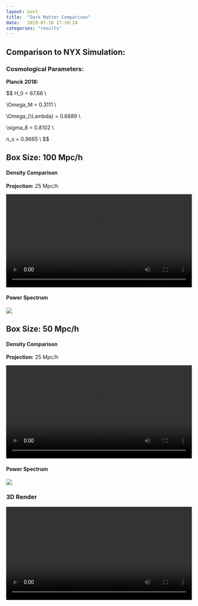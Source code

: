 ```yaml
---
layout: post
title:  "Dark Matter Comparison"
date:   2019-07-10 17:10:24 
categories: "results"
---
```



## Comparison to NYX Simulation:

### Cosmological Parameters:

**Planck 2018:**

$$
H_0 = 67.66 \\

\Omega_M = 0.3111 \\

\Omega_{\Lambda} = 0.6889 \\

\sigma_8 = 0.8102 \\

n_s = 0.9665 \\
$$


## Box Size: 100 Mpc/h

#### Density Comparison

**Projection:** 25 Mpc/h

<div style="text-align: center">
<video src="{{ site.url }}assets/videos/dm_projection_100Mpc.mp4" width="100%"  height="auto" controls preload> </video>
</div>



#### Power Spectrum

<img src="{{ site.url }}assets/images/power_dm_nyx_100Mpc.png">


## Box Size: 50 Mpc/h

#### Density Comparison

**Projection:** 25 Mpc/h

<div style="text-align: center">
<video src="{{ site.url }}assets/videos/dm_projection_50Mpc.mp4" width="100%"  height="auto" controls preload> </video>
</div>



#### Power Spectrum

<img src="{{ site.url }}assets/images/power_dm_nyx_50Mpc.png">


### 3D Render 


<div style="text-align: center">
<video src="{{ site.url }}assets/videos/dm_50Mpc_3D.mp4" width="100%"  height="auto" controls preload> </video>
</div>
